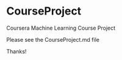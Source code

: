 # CourseProject
Coursera Machine Learning Course Project


Please see the CourseProject.md file

Thanks!
